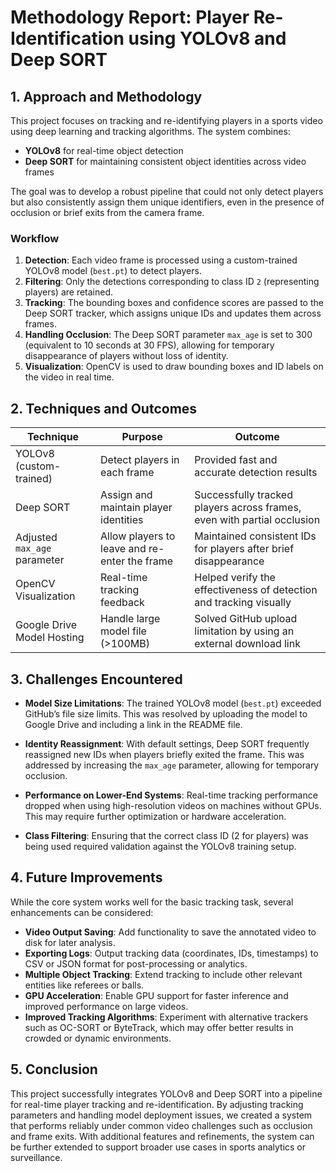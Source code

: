 # Methodology Report: Player Re-Identification using YOLOv8 and Deep SORT

## 1. Approach and Methodology

This project focuses on tracking and re-identifying players in a sports video using deep learning and tracking algorithms. The system combines:

- **YOLOv8** for real-time object detection
- **Deep SORT** for maintaining consistent object identities across video frames

The goal was to develop a robust pipeline that could not only detect players but also consistently assign them unique identifiers, even in the presence of occlusion or brief exits from the camera frame.

### Workflow

1. **Detection**: Each video frame is processed using a custom-trained YOLOv8 model (`best.pt`) to detect players.
2. **Filtering**: Only the detections corresponding to class ID `2` (representing players) are retained.
3. **Tracking**: The bounding boxes and confidence scores are passed to the Deep SORT tracker, which assigns unique IDs and updates them across frames.
4. **Handling Occlusion**: The Deep SORT parameter `max_age` is set to 300 (equivalent to 10 seconds at 30 FPS), allowing for temporary disappearance of players without loss of identity.
5. **Visualization**: OpenCV is used to draw bounding boxes and ID labels on the video in real time.

## 2. Techniques and Outcomes

| Technique                          | Purpose                                             | Outcome                                                             |
|-----------------------------------|-----------------------------------------------------|----------------------------------------------------------------------|
| YOLOv8 (custom-trained)           | Detect players in each frame                        | Provided fast and accurate detection results                        |
| Deep SORT                         | Assign and maintain player identities               | Successfully tracked players across frames, even with partial occlusion |
| Adjusted `max_age` parameter      | Allow players to leave and re-enter the frame       | Maintained consistent IDs for players after brief disappearance     |
| OpenCV Visualization              | Real-time tracking feedback                         | Helped verify the effectiveness of detection and tracking visually  |
| Google Drive Model Hosting        | Handle large model file (>100MB)                    | Solved GitHub upload limitation by using an external download link  |

## 3. Challenges Encountered

- **Model Size Limitations**: The trained YOLOv8 model (`best.pt`) exceeded GitHub’s file size limits. This was resolved by uploading the model to Google Drive and including a link in the README file.
  
- **Identity Reassignment**: With default settings, Deep SORT frequently reassigned new IDs when players briefly exited the frame. This was addressed by increasing the `max_age` parameter, allowing for temporary occlusion.

- **Performance on Lower-End Systems**: Real-time tracking performance dropped when using high-resolution videos on machines without GPUs. This may require further optimization or hardware acceleration.

- **Class Filtering**: Ensuring that the correct class ID (2 for players) was being used required validation against the YOLOv8 training setup.

## 4. Future Improvements

While the core system works well for the basic tracking task, several enhancements can be considered:

- **Video Output Saving**: Add functionality to save the annotated video to disk for later analysis.
- **Exporting Logs**: Output tracking data (coordinates, IDs, timestamps) to CSV or JSON format for post-processing or analytics.
- **Multiple Object Tracking**: Extend tracking to include other relevant entities like referees or balls.
- **GPU Acceleration**: Enable GPU support for faster inference and improved performance on large videos.
- **Improved Tracking Algorithms**: Experiment with alternative trackers such as OC-SORT or ByteTrack, which may offer better results in crowded or dynamic environments.

## 5. Conclusion

This project successfully integrates YOLOv8 and Deep SORT into a pipeline for real-time player tracking and re-identification. By adjusting tracking parameters and handling model deployment issues, we created a system that performs reliably under common video challenges such as occlusion and frame exits. With additional features and refinements, the system can be further extended to support broader use cases in sports analytics or surveillance.
